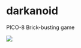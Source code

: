 # darkanoid
PICO-8 Brick-busting game

![](https://raw.githubusercontent.com/firedev/darkanoid/master/cart.p8.png)
